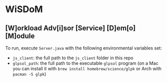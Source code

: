 # WiSDoM
## [W]orkload Adv[i]sor [Service] [D]em[o] [M]odule

To run, execute `Server.java` with the following environmental variables set:

* `js_client`: the full path to the `js_client` folder in this repo
* `glpsol_path`: the full path to the executable `glpsol` program (on a Mac you can 
install it with `brew install homebrew/science/glpk` or Arch with `pacman -S glpk`)


